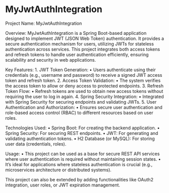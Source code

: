 # MyJwtAuthIntegration
Project Name: MyJwtAuthIntegration

Overview:
MyJwtAuthIntegration is a Spring Boot-based application designed to implement JWT (JSON Web Token) authentication. It provides a secure authentication mechanism for users, utilizing JWTs for stateless authentication across services. This project integrates both access tokens and refresh tokens to handle user authentication efficiently, ensuring scalability and security in web applications.

Key Features:
	1.	JWT Token Generation:
	•	Users authenticate using their credentials (e.g., username and password) to receive a signed JWT access token and refresh token.
	2.	Access Token Validation:
	•	The system verifies the access token to allow or deny access to protected endpoints.
	3.	Refresh Token Flow:
	•	Refresh tokens are used to obtain new access tokens without requiring the user to log in again.
	4.	Spring Security Integration:
	•	Integrated with Spring Security for securing endpoints and validating JWTs.
	5.	User Authentication and Authorization:
	•	Ensures secure user authentication and role-based access control (RBAC) to different resources based on user roles.

Technologies Used:
	•	Spring Boot: For creating the backend application.
	•	Spring Security: For securing REST endpoints.
	•	JWT: For generating and validating authentication tokens.
	•	H2 Database (or MySQL): For storing user data (credentials, roles).

Usage:
	•	This project can be used as a base for secure REST API services where user authentication is required without maintaining session states.
	•	It’s ideal for applications where stateless authentication is crucial (e.g., microservices architecture or distributed systems).

This project can also be extended by adding functionalities like OAuth2 integration, user roles, or JWT expiration management.
